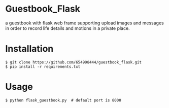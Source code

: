# Guestbook_Flask
a guestbook with flask web frame supporting upload images and messages 
in order to record life details and motions in a private place.

# Installation
```
$ git clone https://github.com/654998444/guestbook_flask.git
$ pip install -r requirements.txt
```

# Usage
```
$ python flask_guestbook.py  # default port is 8000
```
